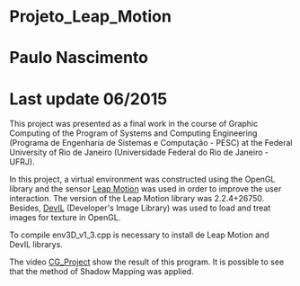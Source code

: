 # Projeto_Leap_Motion
# Paulo Nascimento
# Last update 06/2015
This project was presented as a final work in the course of Graphic Computing of the Program of Systems and Computing Engineering (Programa de Engenharia de Sistemas e Computação - PESC) at the Federal University of Rio de Janeiro (Universidade Federal do Rio de Janeiro - UFRJ).

In this project, a virtual environment was constructed using the OpenGL library and the sensor [Leap Motion](www.leapmotion.com) was used in order to improve the user interaction. The version of the Leap Motion library was 2.2.4+26750. Besides,
[DevIL](https://github.com/DentonW/DevIL) (Developer's Image Library) was used to load and treat images for texture in OpenGL.

To compile env3D_v1_3.cpp is necessary to install de Leap Motion and DevIL librarys.

The video [CG_Project](https://www.youtube.com/watch?v=TyO3r7zPjxI) show the result of this program. It is possible to see that the method of Shadow Mapping was applied. 

